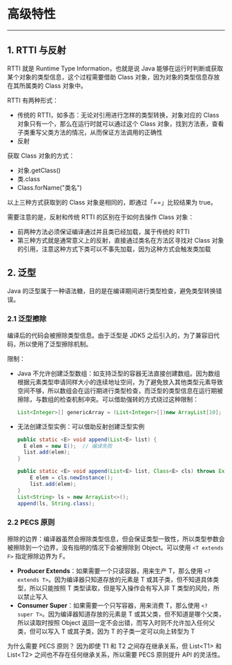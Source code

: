 # 高级特性

---

## 1. RTTI 与反射

RTTI 就是 Runtime Type Information，也就是说 Java 能够在运行时判断或获取某个对象的类型信息，这个过程需要借助 Class 对象，因为对象的类型信息存放在其所属类的 Class 对象中。

RTTI 有两种形式：

* 传统的 RTTI，如多态：无论对引用进行怎样的类型转换，对象对应的 Class 对象只有一个，那么在运行时就可以通过这个 Class 对象，找到方法表，查看子类重写父类方法的情况，从而保证方法调用的正确性
* 反射

获取 Class 对象的方式：

* 对象.getClass()
* 类.class
* Class.forName("类名")

以上三种方式获取到的 Class 对象是相同的，即通过「==」比较结果为 true。

需要注意的是，反射和传统 RTTI 的区别在于如何去操作 Class 对象：

* 前两种方法必须保证编译通过并且类已经加载，属于传统的 RTTI
* 第三种方式就是通常意义上的反射，直接通过类名在方法区寻找对 Class 对象的引用，注意这种方式下类可以不事先加载，因为这种方式会触发类加载

## 2. 泛型

Java 的泛型属于一种语法糖，目的是在编译期间进行类型检查，避免类型转换错误。

### 2.1 泛型擦除

编译后的代码会被擦除类型信息。由于泛型是 JDK5 之后引入的，为了兼容旧代码，所以使用了泛型擦除机制。

限制：

* Java 不允许创建泛型数组：如支持泛型的容器无法直接创建数组。因为数组根据元素类型申请同样大小的连续地址空间，为了避免放入其他类型元素导致空间不够，所以数组会在运行期进行类型检查，而泛型的类型信息在运行期被擦除，与数组的检查机制冲突。可以借助强转的方式绕过这种限制：

  ```java
  List<Integer>[] genericArray = (List<Integer>[])new ArrayList[10];
  ```

* 无法创建泛型实例：可以借助反射创建泛型实例

  ```java
  public static <E> void append(List<E> list) {
    E elem = new E();  // 编译失败
    list.add(elem);
  }

  public static <E> void append(List<E> list, Class<E> cls) throws Exception {
      E elem = cls.newInstance();
      list.add(elem);
  }
  List<String> ls = new ArrayList<>();
  append(ls, String.class);
  ```

### 2.2 PECS 原则

擦除的边界：编译器虽然会擦除类型信息，但会保证类型一致性，所以类型参数会被擦除到一个边界，没有指明的情况下会被擦除到 Object。可以使用 `<T extends F>` 指定擦除边界为 F。

* **Producer Extends**：如果需要一个只读容器，用来生产 T，那么使用 `<? extends T>`。因为编译器只知道存放的元素是 T 或其子类，但不知道具体类型，所以只能按照 T 类型读取，但是写入操作会有写入非 T 类型的风险，所以禁止写入
* **Consumer Super**：如果需要一个只写容器，用来消费 T，那么使用 `<? super T>`。因为编译器知道存放的元素是 T 或其父类，但不知道是哪个父类，所以读取时按照 Object 返回一定不会出错，而写入时则不允许加入任何父类，但可以写入 T 或其子类，因为 T 的子类一定可以向上转型为 T

为什么需要 PECS 原则？
因为即使 T1 和 T2 之间存在继承关系，但 List\<T1> 和 List\<T2> 之间也不存在任何继承关系，所以需要 PECS 原则提升 API 的灵活性。
